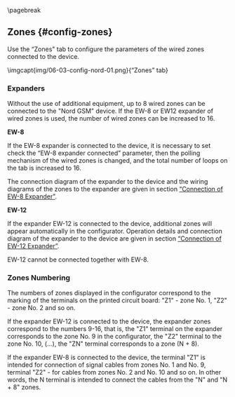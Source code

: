\pagebreak

## Zones {#config-zones}

Use the “Zones" tab to configure the parameters of the wired zones connected to the device.

\imgcapt{img/06-03-config-nord-01.png}{“Zones” tab}

### Expanders

Without the use of additional equipment, up to 8 wired zones can be connected to the "Nord GSM" device. If the EW-8 or EW12 expander of wired zones is used, the number of wired zones can be increased to 16.

**EW-8** 

If the EW-8 expander is connected to the device, it is necessary to set check the “EW-8 expander connected” parameter, then the polling mechanism of the wired zones is changed, and the total number of loops on the tab is increased to 16. 

The connection diagram of the expander to the device and the wiring diagrams of the zones to the expander are given in section [“Connection of EW-8 Expander"](#install-wze-8).

**EW-12**    

If the expander EW-12 is connected to the device, additional zones will appear automatically in the configurator.
Operation details and connection diagram of the expander to the device are given in section [“Connection of EW-12 Expander”](#install-wze-12).

EW-12 cannot be connected together with EW-8.

### Zones Numbering

The numbers of zones displayed in the configurator correspond to the marking of the terminals on the printed circuit board: "Z1" - zone No. 1, "Z2" - zone No. 2 and so on.

If the expander EW-12 is connected to the device, the expander zones correspond to the numbers 9-16, that is, the "Z1" terminal on the expander corresponds to the zone No. 9 in the configurator, the "Z2" terminal to the zone No. 10, (...), the "ZN" terminal corresponds to a zone (N + 8).

If the expander EW-8 is connected to the device, the terminal "Z1" is intended for connection of signal cables from zones No. 1 and No. 9, terminal "Z2" - for cables from zones No. 2 and No. 10 and so on. In other words, the N terminal is intended to connect the cables from the "N" and "N + 8" zones.
